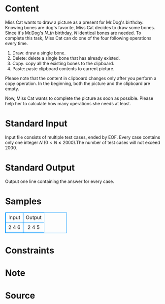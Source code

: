 
# Content

Miss Cat wants to draw a picture as a present for Mr.Dog's birthday. Knowing bones are dog's favorite, Miss Cat decides to draw some bones. Since it's Mr.Dog's $N\_{th}$ birthday, $N$ identical bones are needed. To complete this task, Miss Cat can do one of the four following operations every time.
1. Draw: draw a single bone.
2. Delete: delete a single bone that has already existed.
3. Copy: copy all the existing bones to the clipboard.
4. Paste: paste clipboard contents to current picture.

Please note that the content in clipboard changes only after you perform a copy operation. In the beginning, both the picture and the clipboard are empty.

Now, Miss Cat wants to complete the picture as soon as possible. Please help her to calculate how many operations she needs at least.

# Standard Input

Input file consists of multiple test cases, ended by EOF. Every case contains only one integer $N$ ($0 < N\leq 2000$).The number of test cases will not exceed $2000$.

# Standard Output

Output one line containing the answer for every case.

# Samples

<style>
        table,table tr th, table tr td { border:1px solid #0094ff; }
        table { width: 200px; min-height: 25px; line-height: 25px; text-align: center; border-collapse: collapse;}   
    </style>
<table>
	<tr>
		<td>Input</td>
		<td>Output</td>
	</tr>
<tr><td>2
4
6</td><td>2
4
5</td></tr></table>


# Constraints



# Note



# Source


